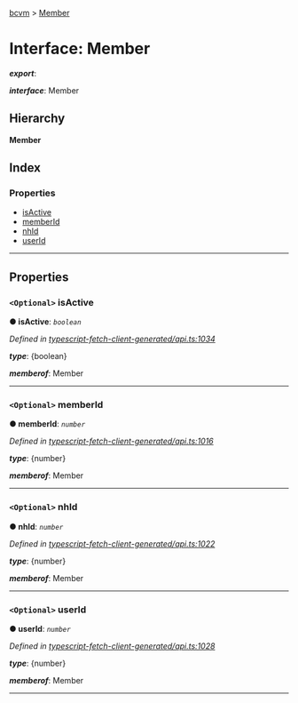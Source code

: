 [bcvm](../README.md) > [Member](../interfaces/member.md)

# Interface: Member

*__export__*: 

*__interface__*: Member

## Hierarchy

**Member**

## Index

### Properties

* [isActive](member.md#isactive)
* [memberId](member.md#memberid)
* [nhId](member.md#nhid)
* [userId](member.md#userid)

---

## Properties

<a id="isactive"></a>

### `<Optional>` isActive

**● isActive**: *`boolean`*

*Defined in [typescript-fetch-client-generated/api.ts:1034](https://github.com/boardwalktech/Boardwalk-Client-Virtual-Machine-JS/blob/bd51c2e/typescript/src/typescript-fetch-client-generated/api.ts#L1034)*

*__type__*: {boolean}

*__memberof__*: Member

___
<a id="memberid"></a>

### `<Optional>` memberId

**● memberId**: *`number`*

*Defined in [typescript-fetch-client-generated/api.ts:1016](https://github.com/boardwalktech/Boardwalk-Client-Virtual-Machine-JS/blob/bd51c2e/typescript/src/typescript-fetch-client-generated/api.ts#L1016)*

*__type__*: {number}

*__memberof__*: Member

___
<a id="nhid"></a>

### `<Optional>` nhId

**● nhId**: *`number`*

*Defined in [typescript-fetch-client-generated/api.ts:1022](https://github.com/boardwalktech/Boardwalk-Client-Virtual-Machine-JS/blob/bd51c2e/typescript/src/typescript-fetch-client-generated/api.ts#L1022)*

*__type__*: {number}

*__memberof__*: Member

___
<a id="userid"></a>

### `<Optional>` userId

**● userId**: *`number`*

*Defined in [typescript-fetch-client-generated/api.ts:1028](https://github.com/boardwalktech/Boardwalk-Client-Virtual-Machine-JS/blob/bd51c2e/typescript/src/typescript-fetch-client-generated/api.ts#L1028)*

*__type__*: {number}

*__memberof__*: Member

___

